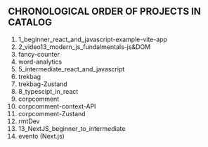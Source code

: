 ## CHRONOLOGICAL ORDER OF PROJECTS IN CATALOG

1. 1_beginner_react_and_javascript-example-vite-app
2. 2_video13_modern_js_fundalmentals-js&DOM
3. fancy-counter
4. word-analytics
5. 5_intermediate_react_and_javascript
6. trekbag
7. trekbag-Zustand
8. 8_typescipt_in_react
9. corpcomment
10. corpcomment-context-API
11. corpcomment-Zustand
12. rmtDev
13. 13_NextJS_beginner_to_intermediate
14. evento (Next.js)
